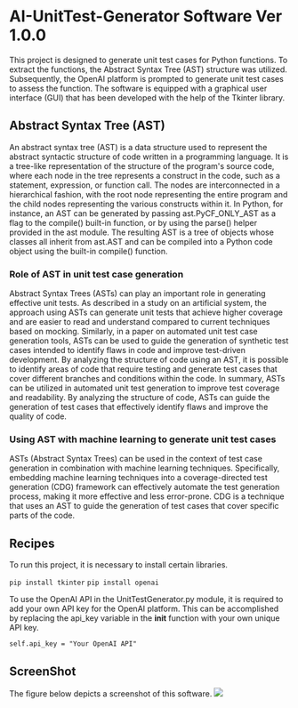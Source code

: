 # AI-UnitTest-Generator Software Ver 1.0.0

This project is designed to generate unit test cases for Python functions. To extract the functions, the Abstract Syntax Tree (AST) structure was utilized. Subsequently, the OpenAI platform is prompted to generate unit test cases to assess the function. The software is equipped with a graphical user interface (GUI) that has been developed with the help of the Tkinter library.

## Abstract Syntax Tree (AST)
An abstract syntax tree (AST) is a data structure used to represent the abstract syntactic structure of code written in a programming language. It is a tree-like representation of the structure of the program's source code, where each node in the tree represents a construct in the code, such as a statement, expression, or function call. The nodes are interconnected in a hierarchical fashion, with the root node representing the entire program and the child nodes representing the various constructs within it.
In Python, for instance, an AST can be generated by passing ast.PyCF_ONLY_AST as a flag to the compile() built-in function, or by using the parse() helper provided in the ast module. The resulting AST is a tree of objects whose classes all inherit from ast.AST and can be compiled into a Python code object using the built-in compile() function. 

### Role of AST in unit test case generation
Abstract Syntax Trees (ASTs) can play an important role in generating effective unit tests. As described in a study on an artificial system, the approach using ASTs can generate unit tests that achieve higher coverage and are easier to read and understand compared to current techniques based on mocking. Similarly, in a paper on automated unit test case generation tools, ASTs can be used to guide the generation of synthetic test cases intended to identify flaws in code and improve test-driven development. By analyzing the structure of code using an AST, it is possible to identify areas of code that require testing and generate test cases that cover different branches and conditions within the code.
In summary, ASTs can be utilized in automated unit test generation to improve test coverage and readability. By analyzing the structure of code, ASTs can guide the generation of test cases that effectively identify flaws and improve the quality of code.


### Using AST with machine learning to generate unit test cases
ASTs (Abstract Syntax Trees) can be used in the context of test case generation in combination with machine learning techniques. Specifically, embedding machine learning techniques into a coverage-directed test generation (CDG) framework can effectively automate the test generation process, making it more effective and less error-prone. CDG is a technique that uses an AST to guide the generation of test cases that cover specific parts of the code.

## Recipes
To run this project, it is necessary to install certain libraries.

`pip install tkinter`
`pip install openai`

To use the OpenAI API in the UnitTestGenerator.py module, it is required to add your own API key for the OpenAI platform. This can be accomplished by replacing the api_key variable in the __init__ function with your own unique API key.

`self.api_key = "Your OpenAI API"`

## ScreenShot
The figure below depicts a screenshot of this software.
![](https://s8.uupload.ir/files/untitled_fgte.jpg)



